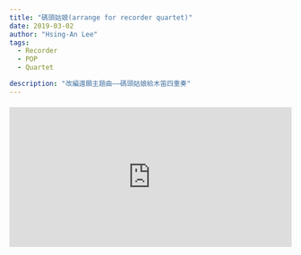 ```yaml
---
title: "碼頭姑娘(arrange for recorder quartet)"
date: 2019-03-02
author: "Hsing-An Lee"
tags: 
  - Recorder
  - POP
  - Quartet

description: "改編還願主題曲——碼頭姑娘給木笛四重奏"
---
```


<div class="youtube-embed" style="max-width:900px; margin: 1.2rem 0;">
  <iframe width="100%" height="250" src="https://www.youtube.com/embed/OvK7NOY7FsE" title="gurenge" frameborder="0" allow="accelerometer; autoplay; clipboard-write; encrypted-media; gyroscope; picture-in-picture" allowfullscreen></iframe>
</div>



 <!--more-->